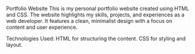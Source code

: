 Portfolio Website
This is my personal portfolio website created using HTML and CSS. The website highlights my skills, projects, and experiences as a web developer. It features a clean, minimalist design with a focus on content and user experience.


Technologies Used:
HTML for structuring the content.
CSS for styling and layout.



